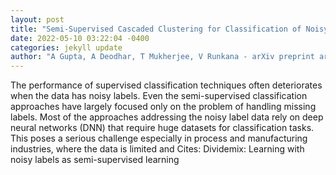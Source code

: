 ```yaml
--- 
layout: post 
title: "Semi-Supervised Cascaded Clustering for Classification of Noisy Label Data" 
date: 2022-05-10 03:22:04 -0400 
categories: jekyll update 
author: "A Gupta, A Deodhar, T Mukherjee, V Runkana - arXiv preprint arXiv:2205.02209, 2022" 
--- 
```

The performance of supervised classification techniques often deteriorates when the data has noisy labels. Even the semi-supervised classification approaches have largely focused only on the problem of handling missing labels. Most of the approaches addressing the noisy label data rely on deep neural networks (DNN) that require huge datasets for classification tasks. This poses a serious challenge especially in process and manufacturing industries, where the data is limited and Cites: Dividemix: Learning with noisy labels as semi-supervised learning